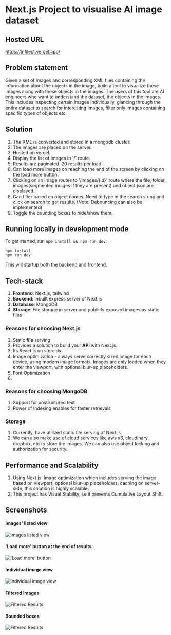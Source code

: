 # Next.js Project to visualise AI image dataset

## Hosted URL
https://infilect.vercel.app/

## Problem statement
Given a set of images and corresponding XML files containing the information about the objects in the image, build a tool to visualize these images along with these objects in the images. The users of this tool are AI engineers who want to understand the dataset, the objects in the images. This includes inspecting certain images individually, glancing through the entire dataset
to search for interesting images, filter only images containing specific types of objects etc.

## Solution
1. The XML is converted and stored in a mongodb cluster. 
2. The images are placed on the server.
3. Hosted on vercel.
4. Display the list of images in '/' route.
5. Results are paginated. 20 results per load. 
6. Can load more images on reaching the end of the screen by clicking on the load more button.
6. Clicking on an image routes to '/images/{id}' route where the file, folder, images(segmented images if they are present) and object json are displayed.
6. Can filter based on object names. Need to type in the search string and click on search to get results. (Note: Debouncing can also be implemented)
9. Toggle the bounding boxes to hide/show them.


## Running locally in development mode
To get started,  run `npm install && npm run dev`:
```
npm install
npm run dev
```
This will startup both the backend and frontend.

## Tech-stack
1. **Frontend**: Next.js, tailwind
2. **Backend**: Inbuilt express server of Next.js
3. **Database**: MongoDB
4. **Storage**: File storage in server and publicly exposed images as static files

### Reasons for choosing Next.js
1. Static **file** serving
2. Provides a solution to build your **API** with Next.js.
3. Its React.js on steroids.
4. Image optimization - always serve correctly sized image for each device, using modern image formats, Images are only loaded when they enter the viewport, with optional blur-up placeholders.
5. Font Optimization
6. 

### Reasons for choosing MongoDB
1. Support for unstructured text
2. Power of Indexing enables for faster retrievals 

### Storage
1. Currently, have utilized static file serving of Next.js
2. We can also make use of cloud services like aws s3, cloudinary, dropbox, etc to store the images. We can also use object locking and authorization for security.

## Performance and Scalability
1. Using Next.js' image optimization which includes serving the image based on viewport, optional blur-up placeholders, caching on server-side, this solution is highly scalable. 
2. This project has Visual Stability, i.e it prevents Cumulative Layout Shift.

## Screenshots

#### Images' listed view
![Images listed view](https://drive.google.com/uc?export=view&id=1DfKhy7a5pp2_8bh2DZN3voZ-lXyWdjs)

#### 'Load more' button at the end of results
!['Load more' button](https://drive.google.com/uc?export=view&id=1Pn3H_ZmAVYOIPrqaAP9PUWRkCwtFqPO4)

#### Individual image view
![Individual image view](https://drive.google.com/uc?export=view&id=1j3CIvUKGh2SPTRJXsO8MM4HUfescrrdq)

#### Filtered Images
![Filtered Results](https://drive.google.com/uc?export=view&id=1leuw9gJ6SbbQgsPzn_MHw60HJrz0wKjo)

#### Bounded boxes 

![Filtered Results](https://drive.google.com/uc?export=view&id=1vNgQhGNO4KQSkkxiv03CaaJU06HqVOuU)